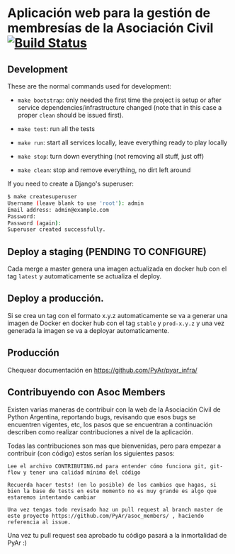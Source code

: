 # Aplicación web para la gestión de membresías de la Asociación Civil [![Build Status](https://travis-ci.org/PyAr/asoc_members.svg?branch=master)](https://travis-ci.org/PyAr/asoc_members)

## Development

These are the normal commands used for development:

- `make bootstrap`: only needed the first time the project is setup or after service dependencies/infrastructure changed (note that in this case a proper `clean` should be issued first).

- `make test`: run all the tests

- `make run`: start all services locally, leave everything ready to play locally

- `make stop`: turn down everything (not removing all stuff, just off)

- `make clean`: stop and remove everything, no dirt left around


If you need to create a Django's superuser:

```bash
$ make createsuperuser
Username (leave blank to use 'root'): admin
Email address: admin@example.com
Password:
Password (again):
Superuser created successfully.
```

## Deploy a staging (PENDING TO CONFIGURE)

Cada merge a master genera una imagen actualizada en docker hub con el tag `latest` y automaticamente se actualiza el deploy.

## Deploy a producción.

Si se crea un tag con el formato x.y.z automaticamente se va a generar una imagen de Docker en docker hub con el tag `stable` y `prod-x.y.z` y una vez generada la imagen se va a deployar automaticamente. 




## Producción

Chequear documentación en https://github.com/PyAr/pyar_infra/

## Contribuyendo con Asoc Members

Existen varias maneras de contribuir con la web de la Asociación Civil de Python Argentina, reportando bugs, revisando que esos bugs se encuentren vigentes, etc, los pasos que se encuentran a continuación describen como realizar contribuciones a nivel de la aplicación.

Todas las contribuciones son mas que bienvenidas, pero para empezar a contribuir (con código) estos serían los siguientes pasos:

    Lee el archivo CONTRIBUTING.md para entender cómo funciona git, git-flow y tener una calidad mínima del código

    Recuerda hacer tests! (en lo posible) de los cambios que hagas, si bien la base de tests en este momento no es muy grande es algo que estaremos intentando cambiar

    Una vez tengas todo revisado haz un pull request al branch master de este proyecto https://github.com/PyAr/asoc_members/ , haciendo referencia al issue.

Una vez tu pull request sea aprobado tu código pasará a la inmortalidad de PyAr :)
